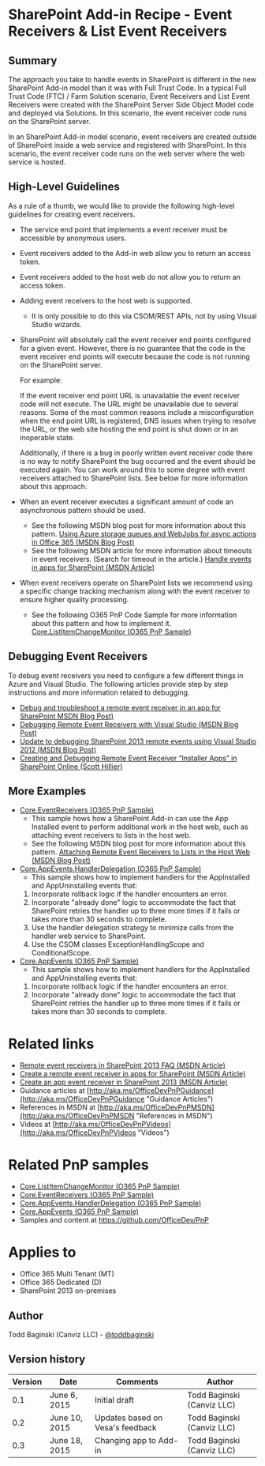 SharePoint Add-in Recipe - Event Receivers & List Event Receivers
=================================================================

Summary
-------

The approach you take to handle events in SharePoint is different in the new SharePoint Add-in model than it was with Full Trust Code.  In a typical Full Trust Code (FTC) / Farm Solution scenario, Event Receivers and List Event Receivers were created with the SharePoint Server Side Object Model code and deployed via Solutions.  In this scenario, the event receiver code runs on the SharePoint server.

In an SharePoint Add-in model scenario, event receivers are created outside of SharePoint inside a web service and registered with SharePoint.  In this scenario, the event receiver code runs on the web server where the web service is hosted.

High-Level Guidelines
---------------------

As a rule of a thumb, we would like to provide the following high-level guidelines for creating event receivers.

- The service end point that implements a event receiver must be accessible by anonymous users.
- Event receivers added to the Add-in web allow you to return an access token.
- Event receivers added to the host web do not allow you to return an access token.
- Adding event receivers to the host web is supported.
	+ It is only possible to do this via CSOM/REST APIs, not by using Visual Studio wizards.
- SharePoint will absolutely call the event receiver end points configured for a given event.  However, there is no guarantee that the code in the event receiver end points will execute because the code is not running on the SharePoint server.
	
	For example:
	
	If the event receiver end point URL is unavailable the event receiver code will not execute.  The URL might be unavailable due to several reasons.  Some of the most common reasons include a misconfiguration when the end point URL is registered, DNS issues when trying to resolve the URL, or the web site hosting the end point is shut down or in an inoperable state.

	Additionally, if there is a bug in poorly written event receiver code there is no way to notify SharePoint the bug occurred and the event should be executed again.  You can work around this to some degree with event receivers attached to SharePoint lists.  See below for more information about this approach.  
- When an event receiver executes a significant amount of code an asynchronous pattern should be used.
	+ See the following MSDN blog post for more information about this pattern. [Using Azure storage queues and WebJobs for async actions in Office 365 (MSDN Blog Post)](http://blogs.msdn.com/b/vesku/archive/2015/03/02/using-azure-storage-queues-and-webjobs-for-async-actions-in-office-365.aspx)
	+ See the following MSDN article for more information about timeouts in event receivers.  (Search for timeout in the article.)  [Handle events in apps for SharePoint (MSDN Article)](https://msdn.microsoft.com/en-us/library/office/jj220048.aspx)
- When event receivers operate on SharePoint lists we recommend using a specific change tracking mechanism along with the event receiver to ensure higher quality processing.
	+ See the following O365 PnP Code Sample for more information about this pattern and how to implement it.  [Core.ListItemChangeMonitor (O365 PnP Sample)](https://github.com/OfficeDev/PnP/tree/master/Samples/Core.ListItemChangeMonitor)


Debugging Event Receivers
-------------------------
To debug event receivers you need to configure a few different things in Azure and Visual Studio.  The following articles provide step by step instructions and more information related to debugging. 
- [Debug and troubleshoot a remote event receiver in an app for SharePoint MSDN Blog Post)](https://msdn.microsoft.com/en-us/library/office/dn275975.aspx) 
- [Debugging Remote Event Receivers with Visual Studio (MSDN Blog Post)](http://blogs.msdn.com/b/officeapps/archive/2013/01/03/debugging-remote-event-receivers-with-visual-studio.aspx)
- [Update to debugging SharePoint 2013 remote events using Visual Studio 2012 (MSDN Blog Post)](http://blogs.msdn.com/b/officeapps/archive/2013/03/21/update-to-debugging-sharepoint-2013-remote-events-using-visual-studio-2012.aspx)
- [Creating and Debugging Remote Event Receiver “Installer Apps” in SharePoint Online (Scott Hillier)](http://www.itunity.com/article/create-debug-remote-event-receiver-installer-apps-sharepoint-online-775)

More Examples
-------------
- [Core.EventReceivers (O365 PnP Sample)](https://github.com/OfficeDev/PnP/tree/master/Samples/Core.EventReceivers)
	+ This sample hows how a SharePoint Add-in can use the App Installed event to perform additional work in the host web, such as attaching event receivers to lists in the host web.
	+ See the following MSDN blog post for more information about this pattern. [Attaching Remote Event Receivers to Lists in the Host Web (MSDN Blog Post)](http://blogs.msdn.com/b/kaevans/archive/2014/02/26/attaching-remote-event-receivers-to-lists-in-the-host-web.aspx)
- [Core.AppEvents.HandlerDelegation (O365 PnP Sample)](https://github.com/OfficeDev/PnP/tree/master/Samples/Core.AppEvents.HandlerDelegation)
	+ This sample shows how to implement handlers for the AppInstalled and AppUninstalling events that:
	1. Incorporate rollback logic if the handler encounters an error.
	2. Incorporate "already done" logic to accommodate the fact that SharePoint retries the handler up to three more times if it fails or takes more than 30 seconds to complete.
	3. Use the handler delegation strategy to minimize calls from the handler web service to SharePoint.
	4. Use the CSOM classes ExceptionHandlingScope and ConditionalScope.
- [Core.AppEvents (O365 PnP Sample)](https://github.com/OfficeDev/PnP/tree/master/Samples/Core.AppEvents)
	+ This sample shows how to implement handlers for the AppInstalled and AppUninstalling events that:
	1. Incorporate rollback logic if the handler encounters an error.
	2. Incorporate "already done" logic to accommodate the fact that SharePoint retries the handler up to three more times if it fails or takes more than 30 seconds to complete.

Related links
=============
- [Remote event receivers in SharePoint 2013 FAQ (MSDN Article)](https://msdn.microsoft.com/EN-US/library/office/dn456315.aspx)
- [Create a remote event receiver in apps for SharePoint (MSDN Article)](https://msdn.microsoft.com/EN-US/library/office/jj220043.aspx)
- [Create an app event receiver in SharePoint 2013 (MSDN Article)](https://msdn.microsoft.com/EN-US/library/office/jj220052.aspx)
- Guidance articles at [http://aka.ms/OfficeDevPnPGuidance](http://aka.ms/OfficeDevPnPGuidance "Guidance Articles")
- References in MSDN at [http://aka.ms/OfficeDevPnPMSDN](http://aka.ms/OfficeDevPnPMSDN "References in MSDN")
- Videos at [http://aka.ms/OfficeDevPnPVideos](http://aka.ms/OfficeDevPnPVideos "Videos")

Related PnP samples
===================

- [Core.ListItemChangeMonitor (O365 PnP Sample)](https://github.com/OfficeDev/PnP/tree/master/Samples/Core.ListItemChangeMonitor)
- [Core.EventReceivers (O365 PnP Sample)](https://github.com/OfficeDev/PnP/tree/master/Samples/Core.EventReceivers)
- [Core.AppEvents.HandlerDelegation (O365 PnP Sample)](https://github.com/OfficeDev/PnP/tree/master/Samples/Core.AppEvents.HandlerDelegation)
- [Core.AppEvents (O365 PnP Sample)](https://github.com/OfficeDev/PnP/tree/master/Samples/Core.AppEvents)
- Samples and content at https://github.com/OfficeDev/PnP

Applies to
==========
- Office 365 Multi Tenant (MT)
- Office 365 Dedicated (D) 
- SharePoint 2013 on-premises

Author
------
Todd Baginski (Canviz LLC) - [@toddbaginski](https://twitter.com/toddbaginski)

Version history
---------------
Version  | Date | Comments | Author
---------| -----| ---------| ------
0.1  | June 6, 2015 | Initial draft | Todd Baginski (Canviz LLC)
0.2  | June 10, 2015 | Updates based on Vesa's feedback | Todd Baginski (Canviz LLC)
0.3  | June 18, 2015 | Changing app to Add-in | Todd Baginski (Canviz LLC)
